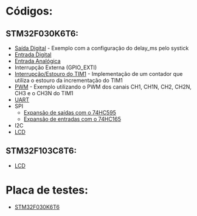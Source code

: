 # Códigos:

## STM32F030K6T6:
- [Saída Digital](STM32F030K6T6/Saída_Digital) - Exemplo com a configuração do delay_ms pelo systick
- [Entrada Digital](STM32F030K6T6/Entrada_Digital)
- [Entrada Analógica](STM32F030K6T6/Entrada_Analógica)
- Interrupção Externa (GPIO_EXTI)
- [Interrupção/Estouro do TIM1](STM32F030K6T6/Estouro_TIM1) - Implementação de um contador que utiliza o estouro da incrementação do TIM1
- [PWM](STM32F030K6T6/PWM) - Exemplo utilizando o PWM dos canais CH1, CH1N, CH2, CH2N, CH3 e o CH3N do TIM1
- [UART](STM32F030K6T6/EUSART)
- SPI
    - [Expansão de saídas com o 74HC595](STM32F030K6T6/SPI/Expansão_Saídas)
    - [Expansão de entradas com o 74HC165](STM32F030K6T6/SPI/Expansão_Entradas)
- I2C
- [LCD](STM32F030K6T6/LCD)

## STM32F103C8T6:
- [LCD](STM32F103C8T6/HAL_Library/LCD)

# Placa de testes:
- [STM32F030K6T6](DEV_BOARDS/STM32F030K6T6)
